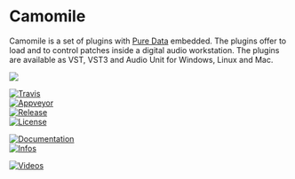 # Camomile

Camomile is a set of plugins with [Pure Data](http://msp.ucsd.edu/software.html) embedded. The plugins offer to load and to control patches inside a digital audio workstation. The plugins are available as VST, VST3 and Audio Unit for Windows, Linux and Mac.

![](https://user-images.githubusercontent.com/1409918/34719274-79ba3c9e-f53a-11e7-8124-2a9e7e953537.png)

[![Travis](https://img.shields.io/travis/pierreguillot/Camomile.svg?label=travis)](https://travis-ci.org/pierreguillot/Camomile)  
[![Appveyor](https://img.shields.io/appveyor/ci/pierreguillot/Camomile.svg?label=appveyor)](https://ci.appveyor.com/project/pierreguillot/camomile/history)  
[![Release](https://img.shields.io/github/release/pierreguillot/Camomile.svg)](https://github.com/pierreguillot/Camomile/releases/latest)  
[![License](https://img.shields.io/badge/license-GPL--v3-blue.svg)](https://github.com/pierreguillot/Camomile/blob/master/LICENSE)

[![Documentation](https://img.shields.io/badge/wiki-documentation-blue.svg)](https://github.com/pierreguillot/Camomile/wiki)  
[![Infos](https://img.shields.io/badge/wiki-credits-blue.svg)](https://github.com/pierreguillot/Camomile/wiki/Credits)

[![Videos](https://img.shields.io/badge/demo-video-blue.svg)](https://vimeo.com/album/4639971)  
